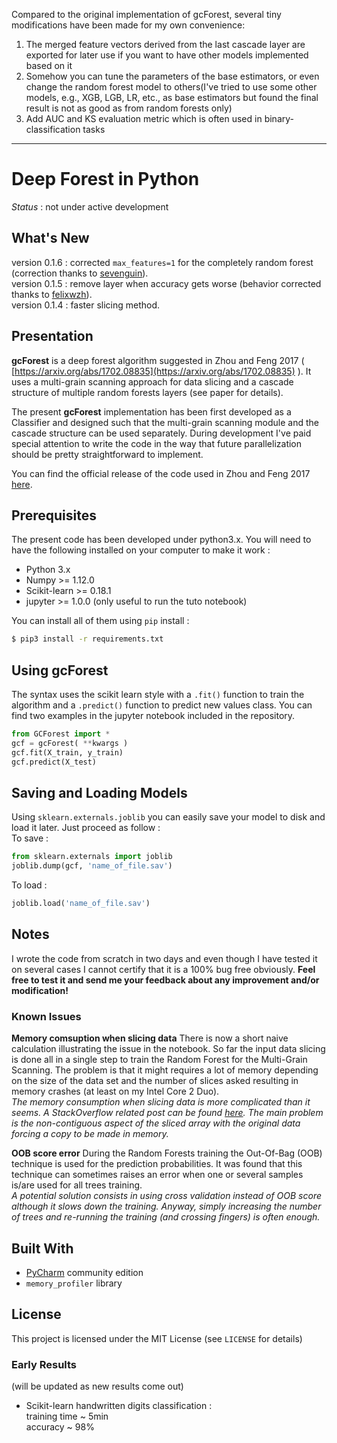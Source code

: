 Compared to the original implementation of gcForest, several tiny modifications have been made for my own convenience:
1. The merged feature vectors derived from the last cascade layer are exported for later use if you want to have other models implemented based on it
2. Somehow you can tune the parameters of the base estimators, or even change the random forest model to others(I've tried to use some other models, e.g., XGB, LGB, LR, etc., as base estimators but found the final result is not as good as from random forests only)
3. Add AUC and KS evaluation metric which is often used in binary-classification tasks


----------------------
# Deep Forest in Python

*Status* : not under active development

## What's New
version 0.1.6 : corrected `max_features=1` for the completely random forest (correction thanks to [sevenguin](https://github.com/sevenguin)).<br>
version 0.1.5 : remove layer when accuracy gets worse (behavior corrected thanks to [felixwzh](https://github.com/felixwzh)).<br>
version 0.1.4 : faster slicing method.

## Presentation
**gcForest** is a deep forest algorithm suggested in Zhou and Feng 2017 ( [https://arxiv.org/abs/1702.08835](https://arxiv.org/abs/1702.08835) ). It uses a multi-grain scanning approach for data slicing and a cascade structure of multiple random forests layers (see paper for details).

The present **gcForest** implementation has been first developed as a Classifier and designed such that the multi-grain scanning module and the cascade structure can be used separately. During development I've paid special attention to write the code in the way that future parallelization should be pretty straightforward to implement.

You can find the official release of the code used in Zhou and Feng 2017 [here](https://github.com/kingfengji/gcforest). 

## Prerequisites

The present code has been developed under python3.x. You will need to have the following installed on your computer to make it work :

* Python 3.x
* Numpy >= 1.12.0
* Scikit-learn >= 0.18.1
* jupyter >= 1.0.0 (only useful to run the tuto notebook)

You can install all of them using `pip` install :

```sh
$ pip3 install -r requirements.txt
```

## Using gcForest

The syntax uses the scikit learn style with a `.fit()` function to train the algorithm and a `.predict()` function to predict new values class. You can find two examples in the jupyter notebook included in the repository.

```python
from GCForest import *
gcf = gcForest( **kwargs )
gcf.fit(X_train, y_train)
gcf.predict(X_test)
```

## Saving and Loading Models

Using `sklearn.externals.joblib` you can easily save your model to disk and load it later. Just proceed as follow :<br>
To save :
```python
from sklearn.externals import joblib
joblib.dump(gcf, 'name_of_file.sav')
```
To load :
```python
joblib.load('name_of_file.sav')
```

## Notes
I wrote the code from scratch in two days and even though I have tested it on several cases I cannot certify that it is a 100% bug free obviously.
**Feel free to test it and send me your feedback about any improvement and/or modification!**

### Known Issues

**Memory comsuption when slicing data**
There is now a short naive calculation illustrating the issue in the notebook.
So far the input data slicing is done all in a single step to train the Random Forest for the Multi-Grain Scanning. The problem is that it might requires a lot of memory depending on the size of the data set and the number of slices asked resulting in memory crashes (at least on my Intel Core 2 Duo).<br>
*The memory consumption when slicing data is more complicated than it seems. A StackOverflow related post can be found [here](https://stackoverflow.com/questions/43822413/numpy-minimum-memory-usage-when-slicing-images).
The main problem is the non-contiguous aspect of the sliced array with the original data forcing a copy to be made in memory.*

**OOB score error**
During the Random Forests training the Out-Of-Bag (OOB) technique is used for the prediction probabilities. It was found that this technique can sometimes raises an error when one or several samples is/are used for all trees training.<br>
*A potential solution consists in using cross validation instead of OOB score although it slows down the training. Anyway, simply increasing the number of trees and re-running the training (and crossing fingers) is often enough.*

## Built With

* [PyCharm](https://www.jetbrains.com/pycharm/) community edition
* ``memory_profiler`` library

## License
This project is licensed under the MIT License (see `LICENSE` for details) 



### Early Results 
(will be updated as new results come out)

* Scikit-learn handwritten digits classification :<br>
training time ~ 5min <br>
accuracy ~ 98%
